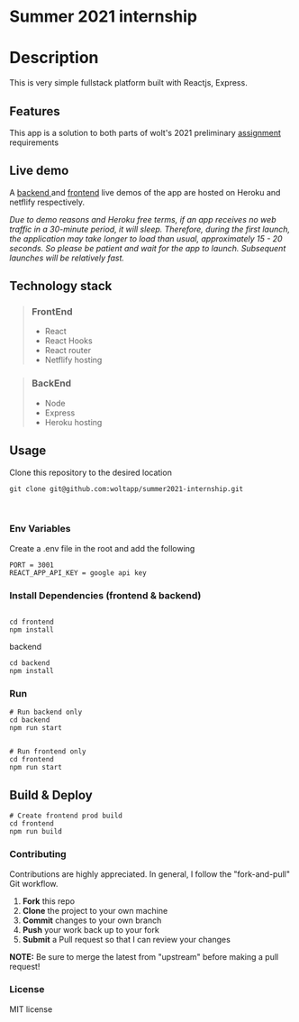 # Summer 2021 internship

# Description

This is very simple fullstack platform built with Reactjs, Express.

## Features

This app is a solution to both parts of wolt's 2021 preliminary [assignment](https://github.com/woltapp/summer2021-internship) requirements

## Live demo

A [backend ](https://wolt-backend.herokuapp.com/api/discovery?lat=60.17091&lon=24.94101) and [frontend](https://woldrag.netlify.app) live demos of the app are hosted on Heroku and netflify respectively.

_Due to demo reasons and Heroku free terms, if an app receives no web traffic in a 30-minute period, it will sleep. Therefore, during the first launch, the application may take longer to load than usual, approximately 15 - 20 seconds. So please be patient and wait for the app to launch. Subsequent launches will be relatively fast._

## Technology stack

> ### FrontEnd
>
> - React
> - React Hooks
> - React router
> - Netflify hosting
>   <br>

> ### BackEnd
>
> - Node
> - Express
> - Heroku hosting
>   <br>

## Usage

Clone this repository to the desired location

```Shell
git clone git@github.com:woltapp/summer2021-internship.git
```

<br>

### Env Variables

Create a .env file in the root and add the following

```
PORT = 3001
REACT_APP_API_KEY = google api key

```

### Install Dependencies (frontend & backend)

```

cd frontend
npm install

```

backend

```
cd backend
npm install

```

### Run

```
# Run backend only
cd backend
npm run start
```

```

# Run frontend only
cd frontend
npm run start
```

## Build & Deploy

```
# Create frontend prod build
cd frontend
npm run build
```

### Contributing

Contributions are highly appreciated. In general, I follow the "fork-and-pull" Git workflow.

1. **Fork** this repo
2. **Clone** the project to your own machine
3. **Commit** changes to your own branch
4. **Push** your work back up to your fork
5. **Submit** a Pull request so that I can review your changes

**NOTE:** Be sure to merge the latest from "upstream" before making a pull request!

### License

MIT license
